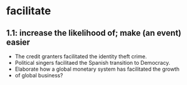 # facilitate
## 1.1: increase the likelihood of; make (an event) easier

  *  The credit granters facilitated the identity theft crime.
  *  Political singers facilitaed the Spanish transition to Democracy.
  *  Elaborate how a global monetary system has facilitated the growth
  *  of global business?
